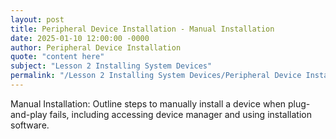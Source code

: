 ```yaml
---
layout: post
title: Peripheral Device Installation - Manual Installation
date: 2025-01-10 12:00:00 -0000
author: Peripheral Device Installation
quote: "content here"
subject: "Lesson 2 Installing System Devices"
permalink: "/Lesson 2 Installing System Devices/Peripheral Device Installation/Peripheral Device Installation - Manual Installation"
---
```


Manual Installation: Outline steps to manually install a device when plug-and-play fails, including accessing device manager and using installation software.
